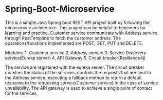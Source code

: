 # Spring-Boot-Microservice
This is a simple Java Spring boot REST API project built by following the microservice architecture. This project can be helpful to beginners for learning and practice.
Customer service communicate with Address service through RestTemplate to fetch the customer address.
The operations/functions implemented are POST, GET, PUT and DELETE.

Modules:
	1. Customer service
	2. Address service
	3. Service Discovery service(Eureka server)
	4. API Gateway
	5. Circuit breaker(Resilience4j)

The service are registered with the eureka server.
The circuit breaker monitors the status of the services, controls the requests that are sent to the Address service,
executing a fallback method to return a default response to the requesting service(Customer service) in the case of service unvailability.
The API gateway is used to achieve a single point of contact for the services.
